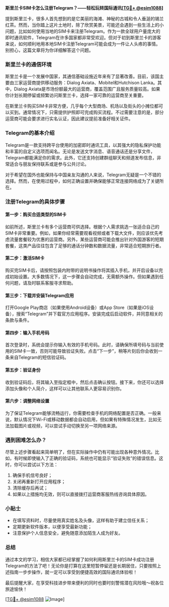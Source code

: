 **斯里兰卡SIM卡怎么注册Telegram？——轻松玩转国际通讯[[TG💪+ @esim1088](https://t.me/s/esim1088)]**

提到斯里兰卡，很多人首先想到的是它美丽的海滩、神秘的古城和令人垂涎的锡兰红茶。然而，当你踏上这片土地时，除了欣赏美景，可能还会遇到一些生活上的小问题，比如如何使用当地的SIM卡来注册Telegram。作为一款全球用户量庞大的即时通讯软件，Telegram在许多国家都非常受欢迎。但对于初到斯里兰卡的游客来说，如何顺利地用本地SIM卡注册Telegram可能会成为一件让人头疼的事情。别担心，这篇文章将为你详细解答这个问题。

### 斯里兰卡的通信环境

斯里兰卡是一个发展中国家，其通信基础设施近年来有了显著改善。目前，该国主要由三家运营商提供移动服务：Dialog Axiata、Mobitel和Hutchison Lanka。其中，Dialog Axiata是市场份额最大的运营商，覆盖范围广且服务质量较高。如果你计划长期停留或频繁访问斯里兰卡，选择一家可靠的运营商至关重要。

在斯里兰卡购买SIM卡非常方便，几乎每个大型商场、机场以及街头的小摊位都可以买到。通常情况下，只需提供护照即可完成购买流程。不过需要注意的是，部分运营商可能会要求进行实名认证，因此建议提前准备好相关证件。

### Telegram的基本介绍

Telegram是一款支持跨平台使用的加密即时通讯工具，以其强大的隐私保护功能和丰富的自定义选项而闻名。无论是发送文字消息、语音通话还是分享文件，Telegram都能满足你的需求。此外，它还支持创建群组聊天和频道发布信息，非常适合与朋友保持联系或是参与公共讨论。

对于希望在国外也能保持与中国亲友沟通的人来说，Telegram无疑是一个不错的选择。然而，在使用过程中，如何正确设置并确保能够正常连接网络成为了关键所在。

### 注册Telegram的具体步骤

#### 第一步：购买合适类型的SIM卡
如前所述，斯里兰卡有多个运营商可供选择。根据个人需求挑选一张适合自己的SIM卡非常重要。例如，如果你经常需要观看视频或者下载大文件，则应该优先考虑流量套餐较为优惠的运营商。另外，某些运营商可能会推出针对外国游客的短期套餐，这类产品往往包含了足够的通话分钟数和数据流量，非常适合短期旅行者。

#### 第二步：激活SIM卡
购买完SIM卡后，请按照包装内附带的说明书操作将其插入手机，并开启设备以完成初始设置。大多数情况下，这一步骤会自动完成，无需额外操作。但如果遇到任何问题，请及时联系客服寻求帮助。

#### 第三步：下载并安装Telegram应用
打开Google Play商店（如果使用Android设备）或App Store（如果是iOS设备），搜索“Telegram”并下载官方应用程序。安装完成后启动软件，并同意相关的条款与条件。

#### 第四步：输入手机号码
首次登录时，系统会提示你输入有效的手机号码。此时，请确保所填号码与当前使用的SIM卡一致，否则可能导致验证失败。点击“下一步”，稍等片刻后你会收到一条来自Telegram的短信验证码。

#### 第五步：验证身份
收到验证码后，将其输入至指定框中，然后点击确认按钮。接下来，你还可以选择添加头像和个人简介，这样可以让其他联系人更容易识别你。

#### 第六步：调整网络设置
为了保证Telegram能够流畅运行，你需要检查手机的网络配置是否正确。一般来说，默认情况下Wi-Fi或移动数据都会自动启用，但如果有特殊情况发生，比如无法加载图片或视频，可以尝试手动切换至另一项网络来源。

### 遇到困难怎么办？

尽管上述步骤看起来简单明了，但在实际操作中仍有可能出现各种意外情况。比如，有时候即使输入了正确的验证码，系统也可能显示“验证失败”的错误信息。这时，你可以尝试以下方法：

1. 确保手机信号良好；
2. 关闭再重新打开应用程序；
3. 清除缓存后再试；
4. 如果以上措施均无效，则可以直接拨打运营商客服热线咨询具体原因。

### 小贴士

- 在填写资料时，尽量使用真实姓名及头像，这样有助于建立信任关系；
- 定期更新软件版本，以便享受最新功能；
- 注意保护个人信息安全，避免随意添加陌生人成为好友。

### 总结

通过本文的学习，相信大家都已经掌握了如何利用斯里兰卡的SIM卡成功注册Telegram的方法了吧！无论你是打算在这里短暂停留还是长期居住，只要按照上述指南一步步操作，就一定可以享受到便捷高效的国际通讯体验啦！

最后提醒大家，在享受科技进步带来便利的同时也要时刻警惕潜在风险哦～祝各位旅途愉快！

[[TG💪+ @esim1088](https://t.me/s/esim1088) ![Image](https://i.postimg.cc/4NQfJmqS/Snipaste-2025-05-13-00-14-12.png)]
